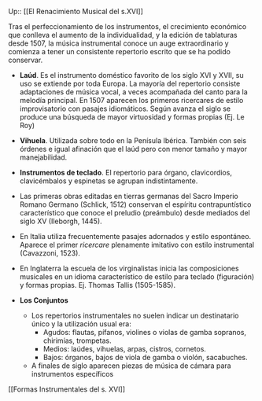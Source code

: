 Up:: [[El Renacimiento Musical del s.XVI]]

Tras el perfeccionamiento de los instrumentos, el crecimiento económico que conlleva el aumento de la individualidad, y la edición de tablaturas desde 1507, la música instrumental conoce un auge extraordinario y comienza a tener un consistente repertorio escrito que se ha podido conservar.

- **Laúd**. Es el instrumento doméstico favorito de los siglo XVI y XVII, su uso se extiende por toda Europa. La mayoría del repertorio consiste adaptaciones de música vocal, a veces acompañada del canto para la melodía principal. En 1507 aparecen los primeros ricercares de estilo improvisatorio con pasajes idiomáticos. Según avanza el siglo se produce una búsqueda de mayor virtuosidad y formas propias (Ej. Le Roy)

- **Vihuela**. Utilizada sobre todo en la Penísula Ibérica. También con seis órdenes e igual afinación que el laúd pero con menor tamaño y mayor manejabilidad.

- **Instrumentos de teclado**. EI repertorio para órgano, clavicordios, clavicémbalos y espinetas se agrupan indistintamente.
- Las primeras obras editadas en tierras germanas del Sacro Imperio Romano Germano (Schlick, 1512) conservan el espíritu contrapuntístico característico que conoce el preludio (preámbulo) desde mediados del siglo XV (Ileborgh, 1445).
- En Italia utiliza frecuentemente pasajes adornados y estilo espontáneo. Aparece el primer *ricercare* plenamente imitativo con estilo instrumental (Cavazzoni, 1523).
- En Inglaterra la escuela de los virginalistas inicia las composiciones musicales en un idioma característico de estilo para teclado (figuración) y formas propias. Ej. Thomas Tallis (1505-1585).

- **Los Conjuntos**
	- Los repertorios instrumentales no suelen indicar un destinatario único y la utilización usual era:
		- Agudos: flautas, pífanos, violines o violas de gamba sopranos, chirimías, trompetas.
		- Medios: laúdes, vihuelas, arpas, cistros, cornetos.
		- Bajos: órganos, bajos de viola de gamba o violón, sacabuches.
	- A finales de siglo aparecen piezas de música de cámara para instrumentos específicos

[[Formas Instrumentales del s. XVI]]
